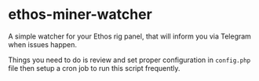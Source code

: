 # ethos-miner-watcher
A simple watcher for your Ethos rig panel, that will inform you via Telegram when issues happen.

Things you need to do is review and set proper configuration in `config.php` file then setup a cron job to run this script frequently.
